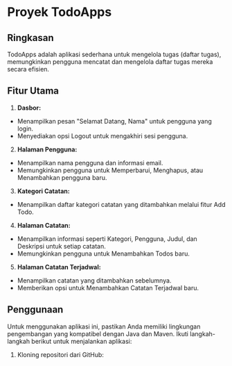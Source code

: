 # Proyek TodoApps

## Ringkasan
TodoApps adalah aplikasi sederhana untuk mengelola tugas (daftar tugas), memungkinkan pengguna mencatat dan mengelola daftar tugas mereka secara efisien.

## Fitur Utama
1. **Dasbor:**
 - Menampilkan pesan "Selamat Datang, Nama" untuk pengguna yang login.
 - Menyediakan opsi Logout untuk mengakhiri sesi pengguna.

2. **Halaman Pengguna:**
 - Menampilkan nama pengguna dan informasi email.
 - Memungkinkan pengguna untuk Memperbarui, Menghapus, atau Menambahkan pengguna baru.

3. **Kategori Catatan:**
 - Menampilkan daftar kategori catatan yang ditambahkan melalui fitur Add Todo.

4. **Halaman Catatan:**
 - Menampilkan informasi seperti Kategori, Pengguna, Judul, dan Deskripsi untuk setiap catatan.
 - Memungkinkan pengguna untuk Menambahkan Todos baru.

5. **Halaman Catatan Terjadwal:**
 - Menampilkan catatan yang ditambahkan sebelumnya.
 - Memberikan opsi untuk Menambahkan Catatan Terjadwal baru.

## Penggunaan
Untuk menggunakan aplikasi ini, pastikan Anda memiliki lingkungan pengembangan yang kompatibel dengan Java dan Maven. Ikuti langkah-langkah berikut untuk menjalankan aplikasi:

1. Kloning repositori dari GitHub:
